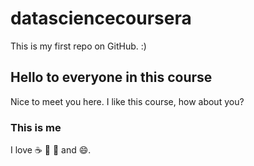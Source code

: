 # datasciencecoursera
This is my first repo on GitHub. :)
## Hello to everyone in this course
Nice to meet you here.
I like this course, how about you?
### This is me
I love :coffee: :beer: :cake: and :smile:.
